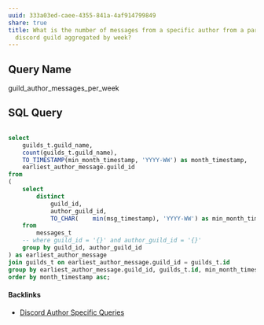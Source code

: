 ```yaml
---
uuid: 333a03ed-caee-4355-841a-4af914799849
share: true
title: What is the number of messages from a specific author from a particular
  discord guild aggregated by week?
---
```

## Query Name

guild_author_messages_per_week
## SQL Query

``` SQL

select
	guilds_t.guild_name,
	count(guilds_t.guild_name),
	TO_TIMESTAMP(min_month_timestamp, 'YYYY-WW') as month_timestamp,
	earliest_author_message.guild_id
from
(
	select
		distinct 
			guild_id,
			author_guild_id,
			TO_CHAR(    min(msg_timestamp), 'YYYY-WW') as min_month_timestamp
	from
		messages_t
	-- where guild_id = '{}' and author_guild_id = '{}'
	group by guild_id, author_guild_id
) as earliest_author_message
join guilds_t on earliest_author_message.guild_id = guilds_t.id
group by earliest_author_message.guild_id, guilds_t.id, min_month_timestamp
order by month_timestamp asc;


```

#### Backlinks

* [Discord Author Specific Queries](/f6c57d06-6240-41fc-9174-7a6b18362030)